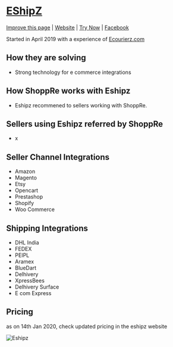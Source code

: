 # [EShipZ](https://expeditions.shoppre.com/fellow-companies/eshipz.html)

[Improve this page](https://github.com/shoppre/expeditions/edit/master/docs/fellow-companies/eshipz.md) | [Website](https://www.eshipz.com/) | [Try Now](https://app.eshipz.com/login) | [Facebook](https://www.facebook.com/eShipz/)

Started in April 2019 with a experience of [Ecourierz.com](https://ecourierz.com)

## How they are solving

- Strong technology for e commerce integrations

## How ShoppRe works with Eshipz

- Eshipz recommened to sellers working with ShoppRe.

## Sellers using Eshipz referred by ShoppRe
- x

## Seller Channel Integrations

- Amazon
- Magento
- Etsy
- Opencart
- Prestashop
- Shopify
- Woo Commerce

## Shipping Integrations

- DHL India
- FEDEX
- PEIPL
- Aramex
- BlueDart
- Delhivery
- XpressBees
- Delhivery Surface
- E com Express

## Pricing

as on 14th Jan 2020, check updated pricing in the eshipz website

![Eshipz](https://github.com/shoppre/expeditions/raw/master/docs/fellow-companies/eshipz-pricing.jpeg)
